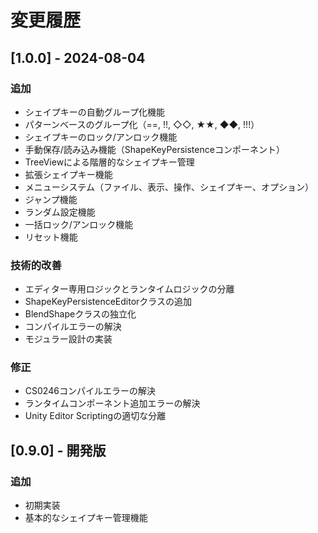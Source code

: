 # 変更履歴

## [1.0.0] - 2024-08-04

### 追加
- シェイプキーの自動グループ化機能
- パターンベースのグループ化（==, !!, ◇◇, ★★, ◆◆, !!!）
- シェイプキーのロック/アンロック機能
- 手動保存/読み込み機能（ShapeKeyPersistenceコンポーネント）
- TreeViewによる階層的なシェイプキー管理
- 拡張シェイプキー機能
- メニューシステム（ファイル、表示、操作、シェイプキー、オプション）
- ジャンプ機能
- ランダム設定機能
- 一括ロック/アンロック機能
- リセット機能

### 技術的改善
- エディター専用ロジックとランタイムロジックの分離
- ShapeKeyPersistenceEditorクラスの追加
- BlendShapeクラスの独立化
- コンパイルエラーの解決
- モジュラー設計の実装

### 修正
- CS0246コンパイルエラーの解決
- ランタイムコンポーネント追加エラーの解決
- Unity Editor Scriptingの適切な分離

## [0.9.0] - 開発版

### 追加
- 初期実装
- 基本的なシェイプキー管理機能 